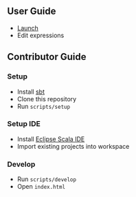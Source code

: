 ## User Guide

* [Launch](http://thsoft.github.io/dux)
* Edit expressions

## Contributor Guide

### Setup

* Install [sbt](http://www.scala-sbt.org/release/docs/Setup.html)
* Clone this repository
* Run `scripts/setup`

### Setup IDE

* Install [Eclipse Scala IDE](http://scala-ide.org/download/sdk.html)
* Import existing projects into workspace

### Develop

* Run `scripts/develop`
* Open `index.html`
